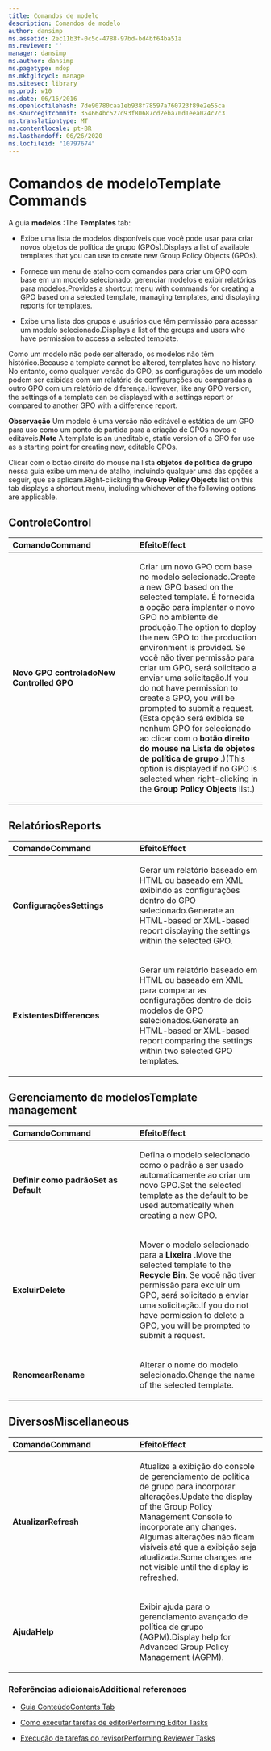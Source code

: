 ```yaml
---
title: Comandos de modelo
description: Comandos de modelo
author: dansimp
ms.assetid: 2ec11b3f-0c5c-4788-97bd-bd4bf64ba51a
ms.reviewer: ''
manager: dansimp
ms.author: dansimp
ms.pagetype: mdop
ms.mktglfcycl: manage
ms.sitesec: library
ms.prod: w10
ms.date: 06/16/2016
ms.openlocfilehash: 7de90780caa1eb938f78597a760723f89e2e55ca
ms.sourcegitcommit: 354664bc527d93f80687cd2eba70d1eea024c7c3
ms.translationtype: MT
ms.contentlocale: pt-BR
ms.lasthandoff: 06/26/2020
ms.locfileid: "10797674"
---
```

# <span data-ttu-id="2f93a-103">Comandos de modelo</span><span class="sxs-lookup"><span data-stu-id="2f93a-103">Template Commands</span></span>


<span data-ttu-id="2f93a-104">A guia **modelos** :</span><span class="sxs-lookup"><span data-stu-id="2f93a-104">The **Templates** tab:</span></span>

-   <span data-ttu-id="2f93a-105">Exibe uma lista de modelos disponíveis que você pode usar para criar novos objetos de política de grupo (GPOs).</span><span class="sxs-lookup"><span data-stu-id="2f93a-105">Displays a list of available templates that you can use to create new Group Policy Objects (GPOs).</span></span>

-   <span data-ttu-id="2f93a-106">Fornece um menu de atalho com comandos para criar um GPO com base em um modelo selecionado, gerenciar modelos e exibir relatórios para modelos.</span><span class="sxs-lookup"><span data-stu-id="2f93a-106">Provides a shortcut menu with commands for creating a GPO based on a selected template, managing templates, and displaying reports for templates.</span></span>

-   <span data-ttu-id="2f93a-107">Exibe uma lista dos grupos e usuários que têm permissão para acessar um modelo selecionado.</span><span class="sxs-lookup"><span data-stu-id="2f93a-107">Displays a list of the groups and users who have permission to access a selected template.</span></span>

<span data-ttu-id="2f93a-108">Como um modelo não pode ser alterado, os modelos não têm histórico.</span><span class="sxs-lookup"><span data-stu-id="2f93a-108">Because a template cannot be altered, templates have no history.</span></span> <span data-ttu-id="2f93a-109">No entanto, como qualquer versão do GPO, as configurações de um modelo podem ser exibidas com um relatório de configurações ou comparadas a outro GPO com um relatório de diferença.</span><span class="sxs-lookup"><span data-stu-id="2f93a-109">However, like any GPO version, the settings of a template can be displayed with a settings report or compared to another GPO with a difference report.</span></span>

<span data-ttu-id="2f93a-110">**Observação**  Um modelo é uma versão não editável e estática de um GPO para uso como um ponto de partida para a criação de GPOs novos e editáveis.</span><span class="sxs-lookup"><span data-stu-id="2f93a-110">**Note** A template is an uneditable, static version of a GPO for use as a starting point for creating new, editable GPOs.</span></span>

 

<span data-ttu-id="2f93a-111">Clicar com o botão direito do mouse na lista **objetos de política de grupo** nessa guia exibe um menu de atalho, incluindo qualquer uma das opções a seguir, que se aplicam.</span><span class="sxs-lookup"><span data-stu-id="2f93a-111">Right-clicking the **Group Policy Objects** list on this tab displays a shortcut menu, including whichever of the following options are applicable.</span></span>

## <span data-ttu-id="2f93a-112">Controle</span><span class="sxs-lookup"><span data-stu-id="2f93a-112">Control</span></span>


<table>
<colgroup>
<col width="50%" />
<col width="50%" />
</colgroup>
<thead>
<tr class="header">
<th align="left"><span data-ttu-id="2f93a-113">Comando</span><span class="sxs-lookup"><span data-stu-id="2f93a-113">Command</span></span></th>
<th align="left"><span data-ttu-id="2f93a-114">Efeito</span><span class="sxs-lookup"><span data-stu-id="2f93a-114">Effect</span></span></th>
</tr>
</thead>
<tbody>
<tr class="odd">
<td align="left"><p><strong><span data-ttu-id="2f93a-115">Novo GPO controlado</span><span class="sxs-lookup"><span data-stu-id="2f93a-115">New Controlled GPO</span></span></strong></p></td>
<td align="left"><p><span data-ttu-id="2f93a-116">Criar um novo GPO com base no modelo selecionado.</span><span class="sxs-lookup"><span data-stu-id="2f93a-116">Create a new GPO based on the selected template.</span></span> <span data-ttu-id="2f93a-117">É fornecida a opção para implantar o novo GPO no ambiente de produção.</span><span class="sxs-lookup"><span data-stu-id="2f93a-117">The option to deploy the new GPO to the production environment is provided.</span></span> <span data-ttu-id="2f93a-118">Se você não tiver permissão para criar um GPO, será solicitado a enviar uma solicitação.</span><span class="sxs-lookup"><span data-stu-id="2f93a-118">If you do not have permission to create a GPO, you will be prompted to submit a request.</span></span> <span data-ttu-id="2f93a-119">(Esta opção será exibida se nenhum GPO for selecionado ao clicar com o <strong> botão direito do mouse na Lista de objetos de política de grupo </strong> .)</span><span class="sxs-lookup"><span data-stu-id="2f93a-119">(This option is displayed if no GPO is selected when right-clicking in the <strong>Group Policy Objects</strong> list.)</span></span></p></td>
</tr>
</tbody>
</table>

 

## <span data-ttu-id="2f93a-120">Relatórios</span><span class="sxs-lookup"><span data-stu-id="2f93a-120">Reports</span></span>


<table>
<colgroup>
<col width="50%" />
<col width="50%" />
</colgroup>
<thead>
<tr class="header">
<th align="left"><span data-ttu-id="2f93a-121">Comando</span><span class="sxs-lookup"><span data-stu-id="2f93a-121">Command</span></span></th>
<th align="left"><span data-ttu-id="2f93a-122">Efeito</span><span class="sxs-lookup"><span data-stu-id="2f93a-122">Effect</span></span></th>
</tr>
</thead>
<tbody>
<tr class="odd">
<td align="left"><p><strong><span data-ttu-id="2f93a-123">Configurações</span><span class="sxs-lookup"><span data-stu-id="2f93a-123">Settings</span></span></strong></p></td>
<td align="left"><p><span data-ttu-id="2f93a-124">Gerar um relatório baseado em HTML ou baseado em XML exibindo as configurações dentro do GPO selecionado.</span><span class="sxs-lookup"><span data-stu-id="2f93a-124">Generate an HTML-based or XML-based report displaying the settings within the selected GPO.</span></span></p></td>
</tr>
<tr class="even">
<td align="left"><p><strong><span data-ttu-id="2f93a-125">Existentes</span><span class="sxs-lookup"><span data-stu-id="2f93a-125">Differences</span></span></strong></p></td>
<td align="left"><p><span data-ttu-id="2f93a-126">Gerar um relatório baseado em HTML ou baseado em XML para comparar as configurações dentro de dois modelos de GPO selecionados.</span><span class="sxs-lookup"><span data-stu-id="2f93a-126">Generate an HTML-based or XML-based report comparing the settings within two selected GPO templates.</span></span></p></td>
</tr>
</tbody>
</table>

 

## <span data-ttu-id="2f93a-127">Gerenciamento de modelos</span><span class="sxs-lookup"><span data-stu-id="2f93a-127">Template management</span></span>


<table>
<colgroup>
<col width="50%" />
<col width="50%" />
</colgroup>
<thead>
<tr class="header">
<th align="left"><span data-ttu-id="2f93a-128">Comando</span><span class="sxs-lookup"><span data-stu-id="2f93a-128">Command</span></span></th>
<th align="left"><span data-ttu-id="2f93a-129">Efeito</span><span class="sxs-lookup"><span data-stu-id="2f93a-129">Effect</span></span></th>
</tr>
</thead>
<tbody>
<tr class="odd">
<td align="left"><p><strong><span data-ttu-id="2f93a-130">Definir como padrão</span><span class="sxs-lookup"><span data-stu-id="2f93a-130">Set as Default</span></span></strong></p></td>
<td align="left"><p><span data-ttu-id="2f93a-131">Defina o modelo selecionado como o padrão a ser usado automaticamente ao criar um novo GPO.</span><span class="sxs-lookup"><span data-stu-id="2f93a-131">Set the selected template as the default to be used automatically when creating a new GPO.</span></span></p></td>
</tr>
<tr class="even">
<td align="left"><p><strong><span data-ttu-id="2f93a-132">Excluir</span><span class="sxs-lookup"><span data-stu-id="2f93a-132">Delete</span></span></strong></p></td>
<td align="left"><p><span data-ttu-id="2f93a-133">Mover o modelo selecionado para a <strong> Lixeira </strong> .</span><span class="sxs-lookup"><span data-stu-id="2f93a-133">Move the selected template to the <strong>Recycle Bin</strong>.</span></span> <span data-ttu-id="2f93a-134">Se você não tiver permissão para excluir um GPO, será solicitado a enviar uma solicitação.</span><span class="sxs-lookup"><span data-stu-id="2f93a-134">If you do not have permission to delete a GPO, you will be prompted to submit a request.</span></span></p></td>
</tr>
<tr class="odd">
<td align="left"><p><strong><span data-ttu-id="2f93a-135">Renomear</span><span class="sxs-lookup"><span data-stu-id="2f93a-135">Rename</span></span></strong></p></td>
<td align="left"><p><span data-ttu-id="2f93a-136">Alterar o nome do modelo selecionado.</span><span class="sxs-lookup"><span data-stu-id="2f93a-136">Change the name of the selected template.</span></span></p></td>
</tr>
</tbody>
</table>

 

## <span data-ttu-id="2f93a-137">Diversos</span><span class="sxs-lookup"><span data-stu-id="2f93a-137">Miscellaneous</span></span>


<table>
<colgroup>
<col width="50%" />
<col width="50%" />
</colgroup>
<thead>
<tr class="header">
<th align="left"><span data-ttu-id="2f93a-138">Comando</span><span class="sxs-lookup"><span data-stu-id="2f93a-138">Command</span></span></th>
<th align="left"><span data-ttu-id="2f93a-139">Efeito</span><span class="sxs-lookup"><span data-stu-id="2f93a-139">Effect</span></span></th>
</tr>
</thead>
<tbody>
<tr class="odd">
<td align="left"><p><strong><span data-ttu-id="2f93a-140">Atualizar</span><span class="sxs-lookup"><span data-stu-id="2f93a-140">Refresh</span></span></strong></p></td>
<td align="left"><p><span data-ttu-id="2f93a-141">Atualize a exibição do console de gerenciamento de política de grupo para incorporar alterações.</span><span class="sxs-lookup"><span data-stu-id="2f93a-141">Update the display of the Group Policy Management Console to incorporate any changes.</span></span> <span data-ttu-id="2f93a-142">Algumas alterações não ficam visíveis até que a exibição seja atualizada.</span><span class="sxs-lookup"><span data-stu-id="2f93a-142">Some changes are not visible until the display is refreshed.</span></span></p></td>
</tr>
<tr class="even">
<td align="left"><p><strong><span data-ttu-id="2f93a-143">Ajuda</span><span class="sxs-lookup"><span data-stu-id="2f93a-143">Help</span></span></strong></p></td>
<td align="left"><p><span data-ttu-id="2f93a-144">Exibir ajuda para o gerenciamento avançado de política de grupo (AGPM).</span><span class="sxs-lookup"><span data-stu-id="2f93a-144">Display help for Advanced Group Policy Management (AGPM).</span></span></p></td>
</tr>
</tbody>
</table>

 

### <span data-ttu-id="2f93a-145">Referências adicionais</span><span class="sxs-lookup"><span data-stu-id="2f93a-145">Additional references</span></span>

-   [<span data-ttu-id="2f93a-146">Guia Conteúdo</span><span class="sxs-lookup"><span data-stu-id="2f93a-146">Contents Tab</span></span>](contents-tab-agpm30ops.md)

-   [<span data-ttu-id="2f93a-147">Como executar tarefas de editor</span><span class="sxs-lookup"><span data-stu-id="2f93a-147">Performing Editor Tasks</span></span>](performing-editor-tasks-agpm30ops.md)

-   [<span data-ttu-id="2f93a-148">Execução de tarefas do revisor</span><span class="sxs-lookup"><span data-stu-id="2f93a-148">Performing Reviewer Tasks</span></span>](performing-reviewer-tasks-agpm30ops.md)

 

 





